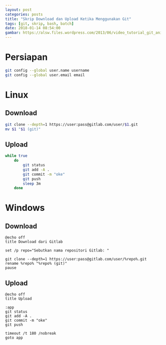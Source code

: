 ```yaml
---
layout: post
categories: posts
title: "Skrip Download dan Upload Ketika Menggunakan Git"
tags: [git, skrip, bash, batch]
date: 2018-01-14 08:54:00
gambar: https://alsw.files.wordpress.com/2013/06/video_tutorial_git_anime.jpg
---
```


# Persiapan

```bash
git config --global user.name username
git config --global user.email email
```

# Linux

## Download

```bash
git clone --depth=1 https://user:pass@gitlab.com/user/$1.git
mv $1 "$1 (git)"
```

## Upload

```bash
while true
	do
		git status
		git add -A .
		git commit -m "oke"
		git push
		sleep 3m
	done
```

# Windows

## Download

```shell
@echo off
title Download dari Gitlab

set /p repo="Sebutkan nama repositori Gitlab: "

git clone --depth=1 https://user:pass@gitlab.com/user/%repo%.git
rename %repo% "%repo% (git)"
pause
```

## Upload

```shell
@echo off
title Upload

:app
git status
git add -A .
git commit -m "oke"
git push

timeout /t 180 /nobreak
goto app
```